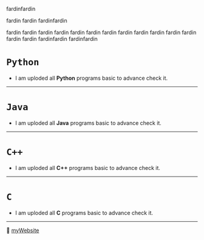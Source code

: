 fardinfardin

fardin
fardin
fardinfardin

fardin
fardin
fardin
fardin
fardin
fardin
fardin
fardin
fardin
fardin
fardin
fardin
fardin
fardin
fardinfardin
fardinfardin


# `Python`
- I am uploded all **Python** programs basic to advance check it.
---
# `Java`
- I am uploded all **Java** programs basic to advance check it.
---
# `C++`
- I am uploded all **C++** programs basic to advance check it.
---
# `C`
- I am uploded all **C** programs basic to advance check it.
***

🤔
[myWebsite](https://www.google.com/)
